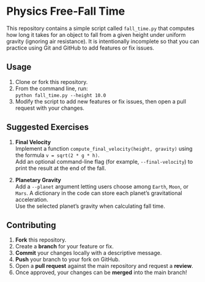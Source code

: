 # Physics Free-Fall Time

This repository contains a simple script called `fall_time.py` that computes how long it takes for an object to fall from a given height under uniform gravity (ignoring air resistance). It is intentionally incomplete so that you can practice using Git and GitHub to add features or fix issues.

## Usage

1. Clone or fork this repository.
2. From the command line, run:  
   `python fall_time.py --height 10.0`
3. Modify the script to add new features or fix issues, then open a pull request with your changes.

## Suggested Exercises

1. **Final Velocity**  
   Implement a function `compute_final_velocity(height, gravity)` using the formula `v = sqrt(2 * g * h)`.  
   Add an optional command-line flag (for example, `--final-velocity`) to print the result at the end of the fall.

2. **Planetary Gravity**  
   Add a `--planet` argument letting users choose among `Earth`, `Moon`, or `Mars`. A dictionary in the code can store each planet’s gravitational acceleration.  
   Use the selected planet’s gravity when calculating fall time.

## Contributing

1. **Fork** this repository.
2. Create a **branch** for your feature or fix.
3. **Commit** your changes locally with a descriptive message.
4. **Push** your branch to your fork on GitHub.
5. Open a **pull request** against the main repository and request a **review**.  
6. Once approved, your changes can be **merged** into the main branch!

